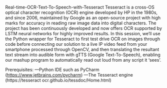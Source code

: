 Real-time-OCR-Text-To-Speech-with-Tesseract
Tesseract is a cross-OS optical character recognition (OCR) engine developed by HP in the 1980s, and since 2006, maintained by Google as an open-source project with high marks for accuracy in reading raw image data into digital characters. The project has been continuously developed and now offers OCR supported by LSTM neural networks for highly improved results. In this session, we’ll use the Python wrapper for Tesseract to first test drive OCR on images through code before connecting our solution to a live IP video feed from your smartphone processed through OpenCV, and then translating the resultant text stream into audible form with gTTS (Google Text-To-Speech), enabling our mashup program to automatically read out loud from any script it ‘sees’.

Prerequisites: —Python IDE such as PyCharm (https://www.jetbrains.com/pycharm) —The Tesseract engine (https://tesseract ocr.github.io/tessdoc/Home.html)